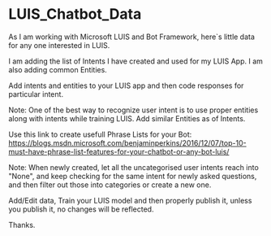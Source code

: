 # LUIS_Chatbot_Data
As I am working with Microsoft LUIS and Bot Framework, here`s little data for any one interested in LUIS.

I am adding the list of Intents I have created and used for my LUIS App.
I am also adding common Entities.

Add intents and entities to your LUIS app and then code responses for particular intent.

Note: One of the best way to recognize user intent is to use proper entities along with intents while training LUIS. Add similar Entities as of Intents.

Use this link to create usefull Phrase Lists for your Bot:
https://blogs.msdn.microsoft.com/benjaminperkins/2016/12/07/top-10-must-have-phrase-list-features-for-your-chatbot-or-any-bot-luis/

Note: When newly created, let all the uncategorised user intents reach into "None", and keep checking for the same intent for newly asked questions, and then filter out those into categories or create a new one. 

Add/Edit data, Train your LUIS model and then properly publish it, unless you publish it, no changes will be reflected.

Thanks.
